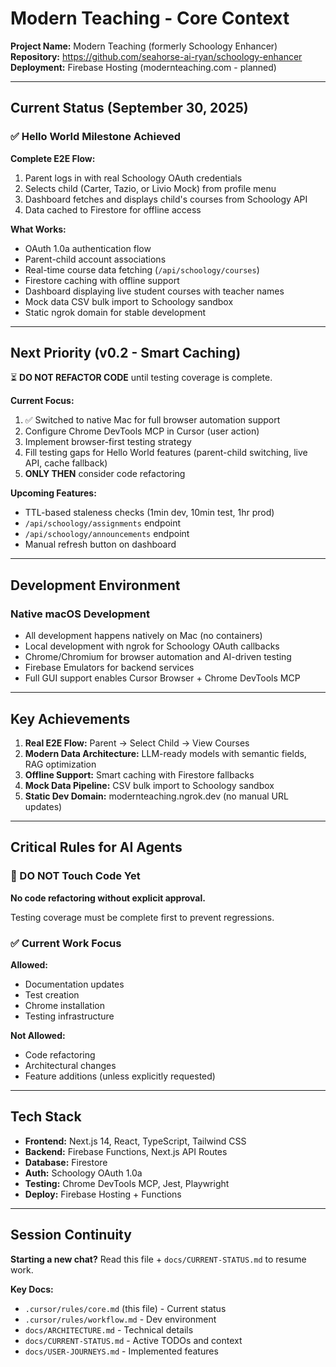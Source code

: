 # Modern Teaching - Core Context

**Project Name:** Modern Teaching (formerly Schoology Enhancer)  
**Repository:** https://github.com/seahorse-ai-ryan/schoology-enhancer  
**Deployment:** Firebase Hosting (modernteaching.com - planned)

---

## Current Status (September 30, 2025)

### ✅ Hello World Milestone Achieved

**Complete E2E Flow:**
1. Parent logs in with real Schoology OAuth credentials
2. Selects child (Carter, Tazio, or Livio Mock) from profile menu
3. Dashboard fetches and displays child's courses from Schoology API
4. Data cached to Firestore for offline access

**What Works:**
- OAuth 1.0a authentication flow
- Parent-child account associations
- Real-time course data fetching (`/api/schoology/courses`)
- Firestore caching with offline support
- Dashboard displaying live student courses with teacher names
- Mock data CSV bulk import to Schoology sandbox
- Static ngrok domain for stable development

---

## Next Priority (v0.2 - Smart Caching)

⏳ **DO NOT REFACTOR CODE** until testing coverage is complete.

**Current Focus:**
1. ✅ Switched to native Mac for full browser automation support
2. Configure Chrome DevTools MCP in Cursor (user action)
3. Implement browser-first testing strategy
4. Fill testing gaps for Hello World features (parent-child switching, live API, cache fallback)
5. **ONLY THEN** consider code refactoring

**Upcoming Features:**
- TTL-based staleness checks (1min dev, 10min test, 1hr prod)
- `/api/schoology/assignments` endpoint
- `/api/schoology/announcements` endpoint
- Manual refresh button on dashboard

---

## Development Environment

### Native macOS Development
- All development happens natively on Mac (no containers)
- Local development with ngrok for Schoology OAuth callbacks
- Chrome/Chromium for browser automation and AI-driven testing
- Firebase Emulators for backend services
- Full GUI support enables Cursor Browser + Chrome DevTools MCP

---

## Key Achievements

1. **Real E2E Flow:** Parent → Select Child → View Courses
2. **Modern Data Architecture:** LLM-ready models with semantic fields, RAG optimization
3. **Offline Support:** Smart caching with Firestore fallbacks
4. **Mock Data Pipeline:** CSV bulk import to Schoology sandbox
5. **Static Dev Domain:** modernteaching.ngrok.dev (no manual URL updates)

---

## Critical Rules for AI Agents

### 🚫 DO NOT Touch Code Yet

**No code refactoring without explicit approval.**

Testing coverage must be complete first to prevent regressions.

### ✅ Current Work Focus

**Allowed:**
- Documentation updates
- Test creation
- Chrome installation
- Testing infrastructure

**Not Allowed:**
- Code refactoring
- Architectural changes
- Feature additions (unless explicitly requested)

---

## Tech Stack

- **Frontend:** Next.js 14, React, TypeScript, Tailwind CSS
- **Backend:** Firebase Functions, Next.js API Routes
- **Database:** Firestore
- **Auth:** Schoology OAuth 1.0a
- **Testing:** Chrome DevTools MCP, Jest, Playwright
- **Deploy:** Firebase Hosting + Functions

---

## Session Continuity

**Starting a new chat?** Read this file + `docs/CURRENT-STATUS.md` to resume work.

**Key Docs:**
- `.cursor/rules/core.md` (this file) - Current status
- `.cursor/rules/workflow.md` - Dev environment
- `docs/ARCHITECTURE.md` - Technical details
- `docs/CURRENT-STATUS.md` - Active TODOs and context
- `docs/USER-JOURNEYS.md` - Implemented features

